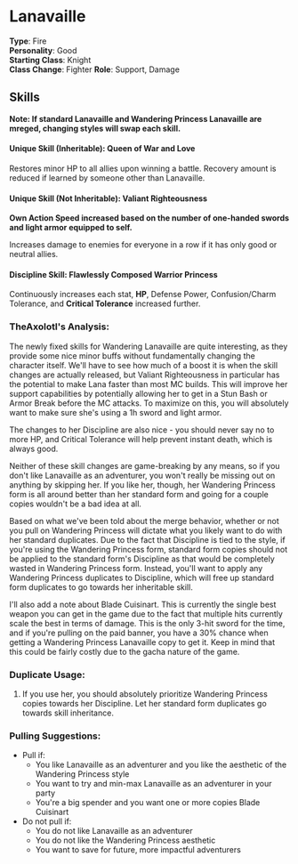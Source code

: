 # Lanavaille

**Type**: Fire  
**Personality**: Good  
**Starting Class**: Knight  
**Class Change**: Fighter
**Role**: Support, Damage

## Skills

**Note: If standard Lanavaille and Wandering Princess Lanavaille are mreged, changing styles will swap each skill.**

#### Unique Skill (Inheritable): Queen of War and Love

Restores minor HP to all allies upon winning a battle. Recovery amount is reduced if learned by someone other than Lanavaille.

#### Unique Skill (Not Inheritable): Valiant Righteousness

**Own Action Speed increased based on the number of one-handed swords and light armor equipped to self.**

Increases damage to enemies for everyone in a row if it has only good or neutral allies.

#### Discipline Skill: Flawlessly Composed Warrior Princess

Continuously increases each stat, **HP**, Defense Power, Confusion/Charm Tolerance, and **Critical Tolerance** increased further.

### TheAxolotl's Analysis:

The newly fixed skills for Wandering Lanavaille are quite interesting, as they provide some nice minor buffs without fundamentally changing the character itself. We'll have to see how much of a boost it is when the skill changes are actually released, but Valiant Righteousness in particular has the potential to make Lana faster than most MC builds. This will improve her support capabilities by potentially allowing her to get in a Stun Bash or Armor Break before the MC attacks. To maximize on this, you will absolutely want to make sure she's using a 1h sword and light armor.

The changes to her Discipline are also nice - you should never say no to more HP, and Critical Tolerance will help prevent instant death, which is always good.

Neither of these skill changes are game-breaking by any means, so if you don't like Lanavaille as an adventurer, you won't really be missing out on anything by skipping her. If you like her, though, her Wandering Princess form is all around better than her standard form and going for a couple copies wouldn't be a bad idea at all.

Based on what we've been told about the merge behavior, whether or not you pull on Wandering Princess will dictate what you likely want to do with her standard duplicates. Due to the fact that Discipline is tied to the style, if you're using the Wandering Princess form, standard form copies should not be applied to the standard form's Discipline as that would be completely wasted in Wandering Princess form. Instead, you'll want to apply any Wandering Princess duplicates to Discipline, which will free up standard form duplicates to go towards her inheritable skill.

I'll also add a note about Blade Cuisinart. This is currently the single best weapon you can get in the game due to the fact that multiple hits currently scale the best in terms of damage. This is the only 3-hit sword for the time, and if you're pulling on the paid banner, you have a 30% chance when getting a Wandering Princess Lanavaille copy to get it. Keep in mind that this could be fairly costly due to the gacha nature of the game.

### Duplicate Usage:

1. If you use her, you should absolutely prioritize Wandering Princess copies towards her Discipline. Let her standard form duplicates go towards skill inheritance.

### Pulling Suggestions:
* Pull if:
    * You like Lanavaille as an adventurer and you like the aesthetic of the Wandering Princess style
    * You want to try and min-max Lanavaille as an adventurer in your party
    * You're a big spender and you want one or more copies Blade Cuisinart
* Do not pull if:
    * You do not like Lanavaille as an adventurer
    * You do not like the Wandering Princess aesthetic
    * You want to save for future, more impactful adventurers